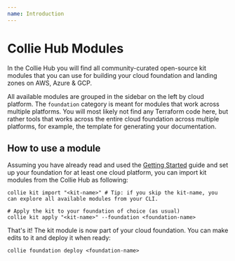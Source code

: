 ```yaml
---
name: Introduction
---
```


# Collie Hub Modules

In the Collie Hub you will find all community-curated open-source kit modules that you can use for building your cloud foundation
and landing zones on AWS, Azure & GCP.

All available modules are grouped in the sidebar on the left by cloud platform. The `foundation` category is meant for
modules that work across multiple platforms. You will most likely not find any Terraform code here, but rather tools
that works across the entire cloud foundation across multiple platforms, for example, the template for generating your
documentation.

## How to use a module

Assuming you have already read and used the [Getting Started](/tutorial) guide and set up your foundation for at least 
one cloud platform, you can import kit modules from the Collie Hub as following:

```shell
collie kit import "<kit-name>" # Tip: if you skip the kit-name, you can explore all available modules from your CLI.

# Apply the kit to your foundation of choice (as usual)
collie kit apply "<kit-name>" --foundation <foundation-name>
```

That's it! The kit module is now part of your cloud foundation. You can make edits to it and deploy it when ready:

```shell
collie foundation deploy <foundation-name> 
```

